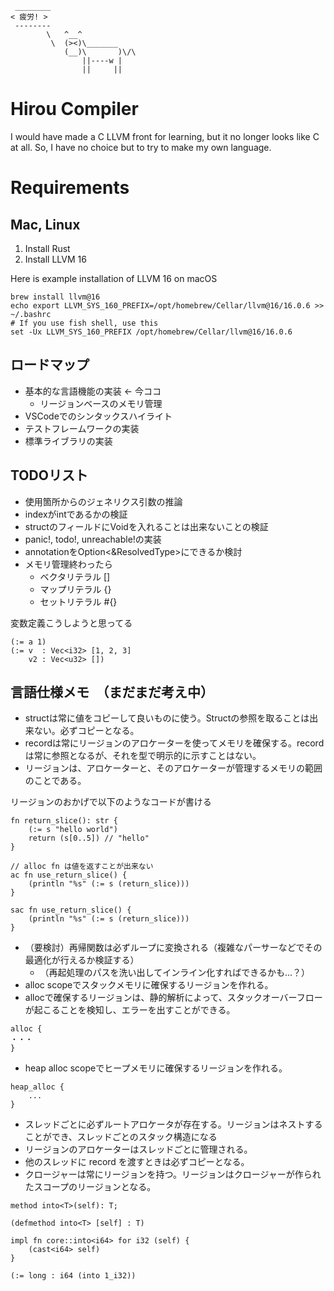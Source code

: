 ```
 ________
< 疲労! >
 --------
        \   ^__^
         \  (><)\_______
            (__)\       )\/\
                ||----w |
                ||     ||
```

# Hirou Compiler
I would have made a C LLVM front for learning, but it no longer looks like C at all. So, I have no choice but to try to make my own language.

# Requirements

## Mac, Linux
1. Install Rust
2. Install LLVM 16

Here is example installation of LLVM 16 on macOS
```
brew install llvm@16
echo export LLVM_SYS_160_PREFIX=/opt/homebrew/Cellar/llvm@16/16.0.6 >> ~/.bashrc
# If you use fish shell, use this
set -Ux LLVM_SYS_160_PREFIX /opt/homebrew/Cellar/llvm@16/16.0.6
```

## ロードマップ
- 基本的な言語機能の実装 <- 今ココ
    - リージョンベースのメモリ管理
- VSCodeでのシンタックスハイライト
- テストフレームワークの実装
- 標準ライブラリの実装

## TODOリスト
- 使用箇所からのジェネリクス引数の推論
- indexがintであるかの検証
- structのフィールドにVoidを入れることは出来ないことの検証
- panic!, todo!, unreachable!の実装
- annotationをOption<&ResolvedType>にできるか検討
- メモリ管理終わったら
    - ベクタリテラル []
    - マップリテラル {}
    - セットリテラル #{}

変数定義こうしようと思ってる
```
(:= a 1)
(:= v  : Vec<i32> [1, 2, 3]
    v2 : Vec<u32> [])
```

## 言語仕様メモ　（まだまだ考え中）
- structは常に値をコピーして良いものに使う。Structの参照を取ることは出来ない。必ずコピーとなる。
- recordは常にリージョンのアロケーターを使ってメモリを確保する。recordは常に参照となるが、それを型で明示的に示すことはない。
- リージョンは、アロケーターと、そのアロケーターが管理するメモリの範囲のことである。

リージョンのおかげで以下のようなコードが書ける
```
fn return_slice(): str {
    (:= s "hello world")
    return (s[0..5]) // "hello"
}

// alloc fn は値を返すことが出来ない
ac fn use_return_slice() {
    (println "%s" (:= s (return_slice)))
}

sac fn use_return_slice() {
    (println "%s" (:= s (return_slice)))
}
```

- （要検討）再帰関数は必ずループに変換される（複雑なパーサーなどでその最適化が行えるか検証する）
  - （再起処理のパスを洗い出してインライン化すればできるかも...？）
- alloc scopeでスタックメモリに確保するリージョンを作れる。
- allocで確保するリージョンは、静的解析によって、スタックオーバーフローが起こることを検知し、エラーを出すことができる。
```
alloc {
・・・
}
```
- heap alloc scopeでヒープメモリに確保するリージョンを作れる。
```
heap_alloc {
    ...
}
```
- スレッドごとに必ずルートアロケータが存在する。リージョンはネストすることができ、スレッドごとのスタック構造になる
- リージョンのアロケーターはスレッドごとに管理される。
- 他のスレッドに record を渡すときは必ずコピーとなる。
- クロージャーは常にリージョンを持つ。リージョンはクロージャーが作られたスコープのリージョンとなる。
```
method into<T>(self): T;

(defmethod into<T> [self] : T)

impl fn core::into<i64> for i32 (self) {
    (cast<i64> self)
}

(:= long : i64 (into 1_i32))
```